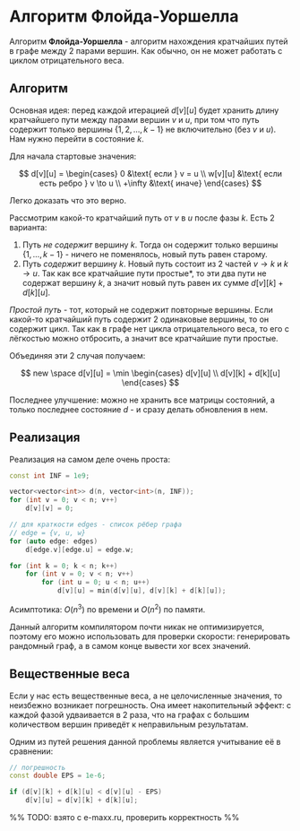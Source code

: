 # Алгоритм Флойда-Уоршелла
Алгоритм **Флойда-Уоршелла** - алгоритм нахождения кратчайших путей в графе между 2 парами вершин. Как обычно, он не может работать с циклом отрицательного веса.

## Алгоритм
Основная идея: перед каждой итерацией $d[v][u]$ будет хранить длину кратчайшего пути между парами вершин $v$ и $u$, при том что путь содержит только вершины $\{1, 2, \dots, k - 1\}$ не включительно (без $v$ и $u$). Нам нужно перейти в состояние $k$.

Для начала стартовые значения: 

$$
d[v][u] = \begin{cases}
0 &\text{ если } v = u \\
w[v][u] &\text{ если есть ребро } v \to u \\
+\infty &\text{ иначе}
\end{cases}
$$

Легко доказать что это верно.

Рассмотрим какой-то кратчайший путь от $v$ в $u$ после фазы $k$. Есть 2 варианта:
1. Путь *не содержит* вершину $k$. Тогда он содержит только вершины $\{1, \dots, k - 1\}$ - ничего не поменялось, новый путь равен старому.
2. Путь *содержит* вершину $k$. Новый путь состоит из 2 частей $v \to k$ и $k \to u$. Так как все кратчайшие пути простые*, то эти два пути не содержат вершину $k$, а значит новый путь равен их сумме $d[v][k] + d[k][u]$.

*Простой путь* - тот, который не содержит повторные вершины. Если какой-то кратчайший путь содержит 2 одинаковые вершины, то он содержит цикл. Так как в графе нет цикла отрицательного веса, то его с лёгкостью можно отбросить, а значит все кратчайшие пути простые.

Объединяя эти 2 случая получаем:

$$
new \space d[v][u] = \min \begin{cases}
d[v][u] \\
d[v][k] + d[k][u]
\end{cases}
$$

Последнее улучшение: можно не хранить все матрицы состояний, а только последнее состояние $d$ - и сразу делать обновления в нем.

## Реализация
Реализация на самом деле очень проста:
```c++
const int INF = 1e9;

vector<vector<int>> d(n, vector<int>(n, INF));
for (int v = 0; v < n; v++)
	d[v][v] = 0;

// для краткости edges - список рёбер графа
// edge = {v, u, w}
for (auto edge: edges)
	d[edge.v][edge.u] = edge.w;

for (int k = 0; k < n; k++)
	for (int v = 0; v < n; v++)
		for (int u = 0; u < n; u++)
			d[v][u] = min(d[v][u], d[v][k] + d[k][u]);
```

Асимптотика: $O(n^3)$ по времени и $O(n^2)$ по памяти.

Данный алгоритм компилятором почти никак не оптимизируется, поэтому его можно использовать для проверки скорости: генерировать рандомный граф, а в самом конце вывести xor всех значений.

## Вещественные веса
Если у нас есть вещественные веса, а не целочисленные значения, то неизбежно возникает погрешность. Она имеет накопительный эффект: с каждой фазой удваивается в 2 раза, что на графах с большим количеством вершин приведёт к неправильным результатам.

Одним из путей решения данной проблемы является учитывание её в сравнении:
```c++
// погрешность
const double EPS = 1e-6;

if (d[v][k] + d[k][u] < d[v][u] - EPS)
	d[v][u] = d[v][k] + d[k][u];
```

%% TODO: взято с e-maxx.ru, проверить корректность %%
